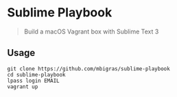 # Sublime Playbook

> Build a macOS Vagrant box with Sublime Text 3

## Usage

```
git clone https://github.com/mbigras/sublime-playbook
cd sublime-playbook
lpass login EMAIL
vagrant up
```